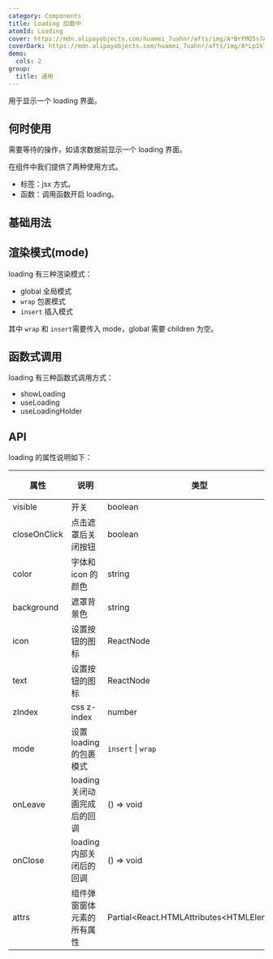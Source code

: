 ```yaml
---
category: Components
title: Loading 加载中
atomId: Loading
cover: https://mdn.alipayobjects.com/huamei_7uahnr/afts/img/A*BrFMQ5s7AAQAAAAAAAAAAAAADrJ8AQ/original
coverDark: https://mdn.alipayobjects.com/huamei_7uahnr/afts/img/A*Lp1kTYmSsgoAAAAAAAAAAAAADrJ8AQ/original
demo:
  cols: 2
group:
  title: 通用
---
```


用于显示一个 loading 界面。

## 何时使用

需要等待的操作，如请求数据前显示一个 loading 界面。

在组件中我们提供了两种使用方式。

- 标签：jsx 方式。
- 函数：调用函数开启 loading。

## 基础用法

<!-- prettier-ignore -->
<code src="./demo/basic.tsx"></code>
<code src="./demo/slot.tsx"></code>

## 渲染模式(mode)

loading 有三种渲染模式：

- global 全局模式
- `wrap` 包裹模式
- `insert` 插入模式

其中 `wrap` 和 `insert`需要传入 mode，global 需要 children 为空。

<!-- prettier-ignore -->
<code src="./demo/global.tsx"></code>
<code src="./demo/insert.tsx"></code>
<code src="./demo/wrap.tsx"></code>

## 函数式调用

loading 有三种函数式调用方式：

- showLoading
- useLoading
- useLoadingHolder

<!-- prettier-ignore -->
<code src="./demo/showLoading.tsx"></code>
<code src="./demo/useLoading.tsx"></code>
<code src="./demo/useLoadingHolder.tsx"></code>

## API

loading 的属性说明如下：

| 属性         | 说明                         | 类型                                         | 默认值                   | 版本 |
| ------------ | ---------------------------- | -------------------------------------------- | ------------------------ | ---- |
| visible      | 开关                         | boolean                                      | false                    |      |
| closeOnClick | 点击遮罩后关闭按钮           | boolean                                      | false                    |      |
| color        | 字体和 icon 的颜色           | string                                       | `var(--t-text-color)`    |      |
| background   | 遮罩背景色                   | string                                       | `var(--t-mask-bg-color)` |      |
| icon         | 设置按钮的图标               | ReactNode                                    | 默认图标                 |      |
| text         | 设置按钮的图标               | ReactNode                                    | `loading...`             |      |
| zIndex       | css z-index                  | number                                       | 100                      |      |
| mode         | 设置 loading 的包裹模式      | `insert` \| `wrap`                           | `insert`                 |      |
| onLeave      | loading 关闭动画完成后的回调 | () => void                                   | -                        |      |
| onClose      | loading 内部关闭后的回调     | () => void                                   | -                        |      |
| attrs        | 组件弹窗窗体元素的所有属性   | Partial\<React.HTMLAttributes\<HTMLElement>> | --                       | --   |
